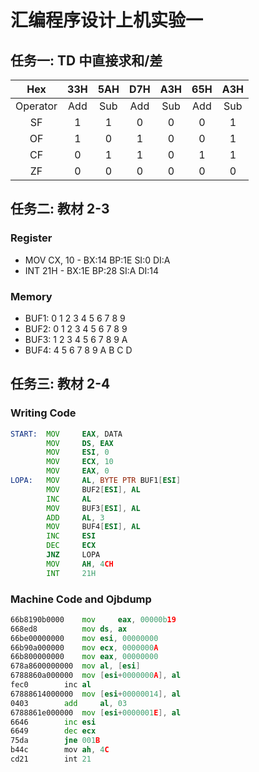 # 汇编程序设计上机实验一

## 任务一: TD 中直接求和/差

|Hex|33H|5AH|D7H|A3H|65H|A3H|
|:-----:|:-----:|:------:|:-----:|:------:|:-----:|:------:|
|Operator|Add|Sub|Add|Sub|Add|Sub|
|SF|1|1|0|0|0|1|
|OF|1|0|1|0|0|1|
|CF|0|1|1|0|1|1|
|ZF|0|0|0|0|0|0|

## 任务二: 教材 2-3

### Register

-   MOV CX, 10 - BX:14 BP:1E SI:0 DI:A
-   INT 21H - BX:1E BP:28 SI:A DI:14

### Memory

-   BUF1: 0 1 2 3 4 5 6 7 8 9
-   BUF2: 0 1 2 3 4 5 6 7 8 9
-   BUF3: 1 2 3 4 5 6 7 8 9 A
-   BUF4: 4 5 6 7 8 9 A B C D


## 任务三: 教材 2-4

### Writing Code

```asm
START:  MOV     EAX, DATA
        MOV     DS, EAX
        MOV     ESI, 0
        MOV     ECX, 10
        MOV     EAX, 0
LOPA:   MOV     AL, BYTE PTR BUF1[ESI]
        MOV     BUF2[ESI], AL
        INC     AL
        MOV     BUF3[ESI], AL
        ADD     AL, 3
        MOV     BUF4[ESI], AL
        INC     ESI
        DEC     ECX
        JNZ     LOPA
        MOV     AH, 4CH
        INT     21H

```

### Machine Code and Ojbdump

```asm
66b8190b0000	mov     eax, 00000b19
668ed8	        mov	ds, ax
66be00000000	mov	esi, 00000000
66b90a000000	mov	ecx, 0000000A
66b800000000	mov	eax, 00000000 
678a8600000000	mov	al, [esi]
6788860a000000	mov	[esi+0000000A], al
fec0		inc	al
67888614000000	mov	[esi+00000014], al
0403		add 	al, 03
6788861e000000	mov	[esi+0000001E],	al
6646		inc	esi
6649		dec	ecx
75da		jne	001B
b44c		mov	ah, 4C
cd21		int	21
```
